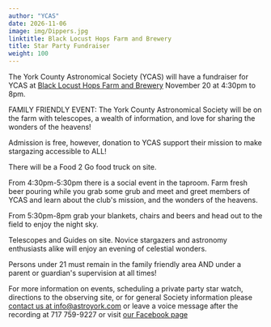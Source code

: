```yaml
---
author: "YCAS"
date: 2026-11-06
image: img/Dippers.jpg
linktitle: Black Locust Hops Farm and Brewery
title: Star Party Fundraiser
weight: 100
---
```

The York County Astronomical Society (YCAS) will have a fundraiser for YCAS at [Black Locust Hops Farm and Brewery](https://www.blacklocusthops.com/) November 20 at 4:30pm to 8pm.

FAMILY FRIENDLY EVENT: The York County Astronomical Society will be on the farm with telescopes, a wealth of information, and love for sharing the wonders of the heavens!  

Admission is free, however, donation to YCAS support their mission to make stargazing accessible to ALL!  

There will be a Food 2 Go food truck on site.

From 4:30pm-5:30pm there is a social event in the taproom. Farm fresh beer pouring while you grab some grub and meet and greet members of YCAS and learn about the club's mission, and the wonders of the heavens.

From 5:30pm-8pm grab your blankets, chairs and beers and head out to the field to enjoy the night sky.

Telescopes and Guides on site. Novice stargazers and astronomy enthusiasts alike will enjoy an evening of celestial wonders.

Persons under 21 must remain in the family friendly area AND under a parent or guardian's supervision at all times!  

For more information on events, scheduling a private party star watch, directions to the observing site, or for general Society information please [contact us at info@astroyork.com](info@astroyork.com) or leave a voice message after the recording at 717 759-9227 or visit [our Facebook page](https://www.facebook.com/astroyork)